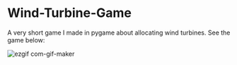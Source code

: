 
# Wind-Turbine-Game
A very short game I made in pygame about allocating wind turbines. 
See the game below: 


![ezgif com-gif-maker](https://user-images.githubusercontent.com/49586168/118376945-e5494800-b5c2-11eb-98ac-1139e14d8ba0.gif)
